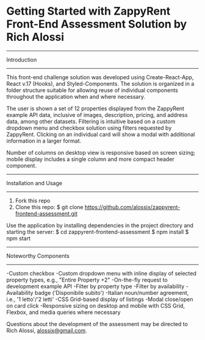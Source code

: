 # Getting Started with ZappyRent Front-End Assessment Solution by Rich Alossi


***
Introduction
***
This front-end challenge solution was developed using Create-React-App, React v.17 (Hooks), and Styled-Components. The solution is organized in a folder structure suitable for allowing reuse of individual components throughout the application when and where necessary. 

The user is shown a set of 12 properties displayed from the ZappyRent example API data, inclusive of images, description, pricing, and address data, among other datasets. Filtering is intuitive based on a custom dropdown menu and checkbox solution using filters requested by ZappyRent. Clicking on an individual card will show a modal with additional information in a larger format. 

Number of columns on desktop view is responsive based on screen sizing; mobile display includes a single column and more compact header component.


*** 
Installation and Usage
***

1. Fork this repo
2. Clone this repo: 
   $ git clone https://github.com/alossix/zappyrent-frontend-assessment.git

Use the application by installing dependencies in the project directory and starting the server:
   $ cd zappyrent-frontend-assessment
   $ npm install
   $ npm start


***
Noteworthy Components
***
-Custom checkbox
-Custom dropdown menu with inline display of selected property types, e.g., "Entire Property +2"
-On-the-fly request to development example API
-Filter by property type
-Filter by availability
-Availability badge ('Disponibile subito')
-Italian noun/number agreement, i.e., '1 letto'/'2 letti'
-CSS Grid-based display of listings
-Modal close/open on card click
-Responsive sizing on desktop and mobile with CSS Grid, Flexbox, and media queries where necessary

Questions about the development of the assessment may be directed to Rich Alossi, alossix@gmail.com.
